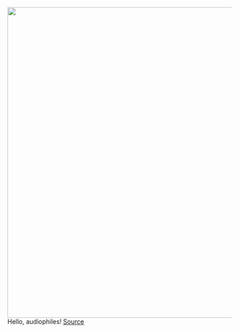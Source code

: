 <img src='https://cdn.vox-cdn.com/thumbor/rn5KcIA9pKOM0RRE8WpL-RwWWUI=/0x0:2051x1367/1200x800/filters:focal(864x541:1192x869)/cdn.vox-cdn.com/uploads/chorus_image/image/70826957/Hot_Pod_Site_Post.0.jpg' width='700px' /><br/>
Hello, audiophiles!
<a href='https://www.theverge.com/2022/5/3/23054525/spotify-mignano-rogan-facebook-zuckerberg-anchor'> Source <a/>